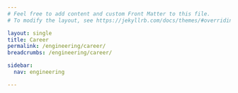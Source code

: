 ```yaml
---
# Feel free to add content and custom Front Matter to this file.
# To modify the layout, see https://jekyllrb.com/docs/themes/#overriding-theme-defaults

layout: single
title: Career
permalink: /engineering/career/
breadcrumbs: /engineering/career/

sidebar:
  nav: engineering

---
```


